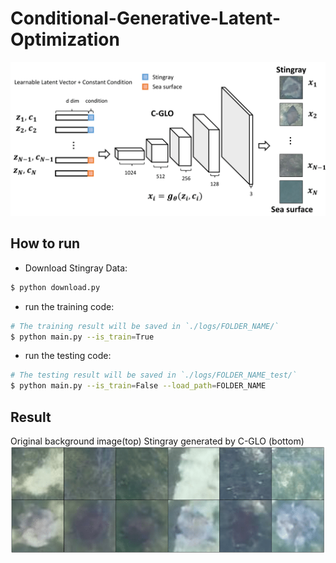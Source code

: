 # Conditional-Generative-Latent-Optimization

![alt tag](./assets/cglo-1.png)



## How to run
- Download Stingray Data:

```bash
$ python download.py
```

- run the training code:

```bash
# The training result will be saved in `./logs/FOLDER_NAME/`
$ python main.py --is_train=True
```

- run the testing code:

```bash
# The testing result will be saved in `./logs/FOLDER_NAME_test/`
$ python main.py --is_train=False --load_path=FOLDER_NAME
```

## Result
Original background image(top)
Stingray generated by C-GLO (bottom)
![alt tag](./assets/Fig5-1.png)



